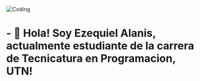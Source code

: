 ![Coding](https://i.giphy.com/media/xUA7bdpLxQhsSQdyog/giphy.webp)

<h1> - 👋 Hola! Soy Ezequiel Alanis, actualmente estudiante de la carrera de Tecnicatura en Programacion, UTN! </h1>

<!---
ezealanis/ezealanis is a ✨ special ✨ repository because its `README.md` (this file) appears on your GitHub profile.
You can click the Preview link to take a look at your changes.
--->
